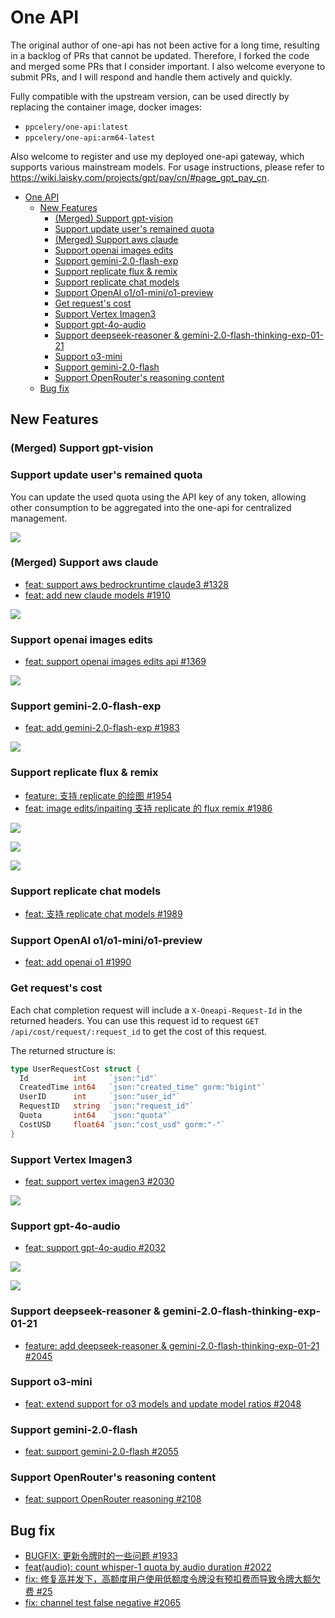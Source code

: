# One API

The original author of one-api has not been active for a long time, resulting in a backlog of PRs that cannot be updated. Therefore, I forked the code and merged some PRs that I consider important. I also welcome everyone to submit PRs, and I will respond and handle them actively and quickly.

Fully compatible with the upstream version, can be used directly by replacing the container image, docker images:

- `ppcelery/one-api:latest`
- `ppcelery/one-api:arm64-latest`

Also welcome to register and use my deployed one-api gateway, which supports various mainstream models. For usage instructions, please refer to <https://wiki.laisky.com/projects/gpt/pay/cn/#page_gpt_pay_cn>.

- [One API](#one-api)
  - [New Features](#new-features)
    - [(Merged) Support gpt-vision](#merged-support-gpt-vision)
    - [Support update user's remained quota](#support-update-users-remained-quota)
    - [(Merged) Support aws claude](#merged-support-aws-claude)
    - [Support openai images edits](#support-openai-images-edits)
    - [Support gemini-2.0-flash-exp](#support-gemini-20-flash-exp)
    - [Support replicate flux \& remix](#support-replicate-flux--remix)
    - [Support replicate chat models](#support-replicate-chat-models)
    - [Support OpenAI o1/o1-mini/o1-preview](#support-openai-o1o1-minio1-preview)
    - [Get request's cost](#get-requests-cost)
    - [Support Vertex Imagen3](#support-vertex-imagen3)
    - [Support gpt-4o-audio](#support-gpt-4o-audio)
    - [Support deepseek-reasoner \& gemini-2.0-flash-thinking-exp-01-21](#support-deepseek-reasoner--gemini-20-flash-thinking-exp-01-21)
    - [Support o3-mini](#support-o3-mini)
    - [Support gemini-2.0-flash](#support-gemini-20-flash)
    - [Support OpenRouter's reasoning content](#support-openrouters-reasoning-content)
  - [Bug fix](#bug-fix)

## New Features

### (Merged) Support gpt-vision

### Support update user's remained quota

You can update the used quota using the API key of any token, allowing other consumption to be aggregated into the one-api for centralized management.

![](https://s3.laisky.com/uploads/2024/12/oneapi-update-quota.png)

### (Merged) Support aws claude

- [feat: support aws bedrockruntime claude3 #1328](https://github.com/songquanpeng/one-api/pull/1328)
- [feat: add new claude models #1910](https://github.com/songquanpeng/one-api/pull/1910)

![](https://s3.laisky.com/uploads/2024/12/oneapi-claude.png)

### Support openai images edits

- [feat: support openai images edits api #1369](https://github.com/songquanpeng/one-api/pull/1369)

![](https://s3.laisky.com/uploads/2024/12/oneapi-image-edit.png)

### Support gemini-2.0-flash-exp

- [feat: add gemini-2.0-flash-exp #1983](https://github.com/songquanpeng/one-api/pull/1983)

![](https://s3.laisky.com/uploads/2024/12/oneapi-gemini-flash.png)

### Support replicate flux & remix

- [feature: 支持 replicate 的绘图 #1954](https://github.com/songquanpeng/one-api/pull/1954)
- [feat: image edits/inpaiting 支持 replicate 的 flux remix #1986](https://github.com/songquanpeng/one-api/pull/1986)

![](https://s3.laisky.com/uploads/2024/12/oneapi-replicate-1.png)

![](https://s3.laisky.com/uploads/2024/12/oneapi-replicate-2.png)

![](https://s3.laisky.com/uploads/2024/12/oneapi-replicate-3.png)

### Support replicate chat models

- [feat: 支持 replicate chat models #1989](https://github.com/songquanpeng/one-api/pull/1989)

### Support OpenAI o1/o1-mini/o1-preview

- [feat: add openai o1 #1990](https://github.com/songquanpeng/one-api/pull/1990)

### Get request's cost

Each chat completion request will include a `X-Oneapi-Request-Id` in the returned headers. You can use this request id to request `GET /api/cost/request/:request_id` to get the cost of this request.

The returned structure is:

```go
type UserRequestCost struct {
  Id          int     `json:"id"`
  CreatedTime int64   `json:"created_time" gorm:"bigint"`
  UserID      int     `json:"user_id"`
  RequestID   string  `json:"request_id"`
  Quota       int64   `json:"quota"`
  CostUSD     float64 `json:"cost_usd" gorm:"-"`
}
```

### Support Vertex Imagen3

- [feat: support vertex imagen3 #2030](https://github.com/songquanpeng/one-api/pull/2030)

![](https://s3.laisky.com/uploads/2025/01/oneapi-imagen3.png)

### Support gpt-4o-audio

- [feat: support gpt-4o-audio #2032](https://github.com/songquanpeng/one-api/pull/2032)

![](https://s3.laisky.com/uploads/2025/01/oneapi-audio-1.png)

![](https://s3.laisky.com/uploads/2025/01/oneapi-audio-2.png)

### Support deepseek-reasoner & gemini-2.0-flash-thinking-exp-01-21

- [feature: add deepseek-reasoner & gemini-2.0-flash-thinking-exp-01-21 #2045](https://github.com/songquanpeng/one-api/pull/2045)

### Support o3-mini

- [feat: extend support for o3 models and update model ratios #2048](https://github.com/songquanpeng/one-api/pull/2048)

### Support gemini-2.0-flash

- [feat: support gemini-2.0-flash #2055](https://github.com/songquanpeng/one-api/pull/2055)

### Support OpenRouter's reasoning content

- [feat: support OpenRouter reasoning #2108](https://github.com/songquanpeng/one-api/pull/2108)

## Bug fix

- [BUGFIX: 更新令牌时的一些问题 #1933](https://github.com/songquanpeng/one-api/pull/1933)
- [feat(audio): count whisper-1 quota by audio duration #2022](https://github.com/songquanpeng/one-api/pull/2022)
- [fix: 修复高并发下，高额度用户使用低额度令牌没有预扣费而导致令牌大额欠费 #25](https://github.com/Laisky/one-api/pull/25)
- [fix: channel test false negative #2065](https://github.com/songquanpeng/one-api/pull/2065)
